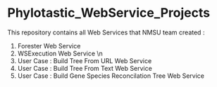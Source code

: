# Phylotastic_WebService_Projects
This repository contains all Web Services that NMSU team created :
1. Forester Web Service
2. WSExecution Web Service \n
3. User Case : Build Tree From URL Web Service
4. User Case : Build Tree From Text Web Service
5. User Case : Build Gene Species Reconcilation Tree Web Service
